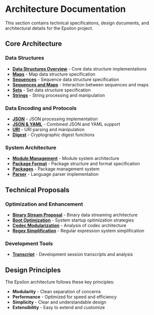 # Architecture Documentation

This section contains technical specifications, design documents, and architectural details for the Epsilon project.

## Core Architecture

### Data Structures
- **[Data Structures Overview](data-structures.md)** - Core data structure implementations
- **[Maps](map.md)** - Map data structure specification
- **[Sequences](sequence.md)** - Sequence data structure specification
- **[Sequences and Maps](sequences-maps.md)** - Interaction between sequences and maps
- **[Sets](set.md)** - Set data structure specification
- **[Strings](string.md)** - String processing and manipulation

### Data Encoding and Protocols
- **[JSON](json.md)** - JSON processing implementation
- **[JSON & YAML](json-yaml.md)** - Combined JSON and YAML support
- **[URI](uri.md)** - URI parsing and manipulation
- **[Digest](digest.md)** - Cryptographic digest functions

### System Architecture
- **[Module Management](module-management.md)** - Module system architecture
- **[Package Format](package-format.md)** - Package structure and format specification
- **[Packages](packages.md)** - Package management system
- **[Parser](epsilon_parser.md)** - Language parser implementation

## Technical Proposals

### Optimization and Enhancement
- **[Binary Stream Proposal](binary-stream-proposal.md)** - Binary data streaming architecture
- **[Boot Optimization](boot-optimization.md)** - System startup optimization strategies
- **[Codec Modularization](codec-modularization-analysis.md)** - Analysis of codec architecture
- **[Regex Simplification](regex-simplification-plan.md)** - Regular expression system simplification

### Development Tools
- **[Transcript](transcript.md)** - Development session transcripts and analysis

## Design Principles

The Epsilon architecture follows these key principles:

- **Modularity** - Clean separation of concerns
- **Performance** - Optimized for speed and efficiency
- **Simplicity** - Clear and understandable design
- **Extensibility** - Easy to extend and customize
